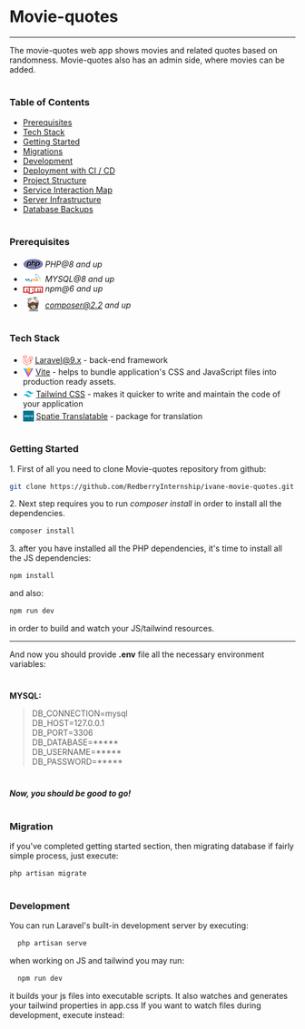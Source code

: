 # Movie-quotes

---

The movie-quotes web app shows movies and related quotes based on randomness.
Movie-quotes also has an admin side, where movies can be added. 

#
### Table of Contents
* [Prerequisites](#prerequisites)
* [Tech Stack](#tech-stack)
* [Getting Started](#getting-started)
* [Migrations](#migration)
* [Development](#development)
* [Deployment with CI / CD](#deployment-with-ci-\-cd)
* [Project Structure](#project-structure)
* [Service Interaction Map](#service-interaction-map)
* [Server Infrastructure](#server-infrastructure)
* [Database Backups](#database-backups)

#
### Prerequisites

* <img src="readme/assets/php.svg" width="35" style="position: relative; top: 4px" /> *PHP@8 and up*
* <img src="readme/assets/mysql.png" width="35" style="position: relative; top: 4px" /> *MYSQL@8 and up*
* <img src="readme/assets/npm.png" width="35" style="position: relative; top: 4px" /> *npm@6 and up*
* <img src="readme/assets/composer.png" width="35" style="position: relative; top: 6px" /> *composer@2.2 and up*

#
### Tech Stack

* <img src="readme/assets/laravel.png" height="18" style="position: relative; top: 4px" /> [Laravel@9.x](https://laravel.com/docs/9.x) - back-end framework
* <img src="readme/assets/vite.svg" height="18" style="position: relative; top: 4px" /> [Vite](https://laravel.com/docs/9.x/vite/) - helps to bundle application's CSS and JavaScript files into production ready assets.
* <img src="readme/assets/tailwind.svg.png" height="19" style="position: relative; top: 4px" /> [Tailwind CSS](https://tailwindcss.com/) - makes it quicker to write and maintain the code of your application
* <img src="readme/assets/spatie.png" height="19" style="position: relative; top: 4px" /> [Spatie Translatable](https://github.com/spatie/laravel-translatable) - package for translation

#
### Getting Started
1\. First of all you need to clone Movie-quotes repository from github:
```sh
git clone https://github.com/RedberryInternship/ivane-movie-quotes.git
```

2\. Next step requires you to run *composer install* in order to install all the dependencies.
```sh
composer install
```

3\. after you have installed all the PHP dependencies, it's time to install all the JS dependencies:
```sh
npm install
```

and also:
```sh
npm run dev
```
in order to build and watch your JS/tailwind resources.

---

And now you should provide **.env** file all the necessary environment variables:

#
**MYSQL:**
>DB_CONNECTION=mysql\
>DB_HOST=127.0.0.1\
>DB_PORT=3306\
>DB_DATABASE=***** \
>DB_USERNAME=***** \
>DB_PASSWORD=*****

#

##### Now, you should be good to go!

#
### Migration
if you've completed getting started section, then migrating database if fairly simple process, just execute:
```sh
php artisan migrate
```

#
### Development

You can run Laravel's built-in development server by executing:

```sh
  php artisan serve
```

when working on JS and tailwind you may run:

```sh
  npm run dev
```
it builds your js files into executable scripts.
It also watches and generates your tailwind properties in app.css
If you want to watch files during development, execute instead:

